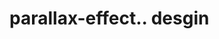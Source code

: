 # parallax-effect.. desgin                                                                                                                                                                                                                                                                                                                                                                                                                                                                                                                                                                                                                       
